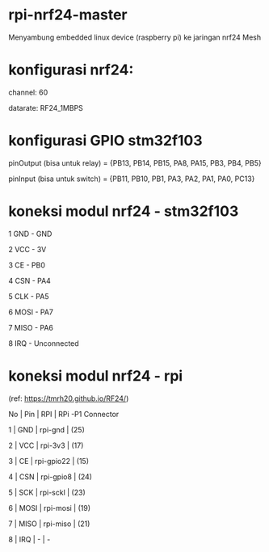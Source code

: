 # rpi-nrf24-master

Menyambung embedded linux device (raspberry pi) ke jaringan nrf24 Mesh

# konfigurasi nrf24:

channel: 60

datarate: RF24_1MBPS

# konfigurasi GPIO stm32f103

pinOutput (bisa untuk relay) = {PB13, PB14, PB15, PA8, PA15, PB3, PB4, PB5}

pinInput (bisa untuk switch) = {PB11, PB10, PB1, PA3, PA2, PA1, PA0, PC13}

# koneksi modul nrf24 - stm32f103

1 GND - GND

2 VCC - 3V

3 CE - PB0

4 CSN - PA4

5 CLK - PA5

6 MOSI - PA7

7 MISO - PA6

8 IRQ - Unconnected

# koneksi modul nrf24 - rpi 

(ref: https://tmrh20.github.io/RF24/)

No | Pin | RPI         | RPi -P1 Connector

1  | GND  |	rpi-gnd	   | (25)

2  | VCC  |	rpi-3v3	   | (17)

3  | CE	  | rpi-gpio22 | (15)

4  | CSN  |	rpi-gpio8  | (24)

5  | SCK  |	rpi-sckl   | (23)

6  | MOSI |	rpi-mosi   | (19)

7  | MISO |	rpi-miso   | (21)

8  | IRQ  |	-          | -